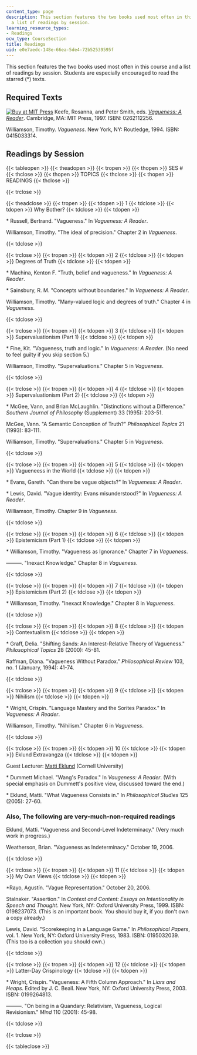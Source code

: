 ```yaml
---
content_type: page
description: This section features the two books used most often in this course and
  a list of readings by session.
learning_resource_types:
- Readings
ocw_type: CourseSection
title: Readings
uid: e0e7aedc-148e-66ea-5de4-72b52539595f
---
```


This section features the two books used most often in this course and a list of readings by session. Students are especially encouraged to read the starred (\*) texts.

Required Texts
--------------

[![Buy at MIT Press](/images/mp_logo.gif)](https://mitpress.mit.edu/books/vagueness-1) Keefe, Rosanna, and Peter Smith, eds. [_Vagueness: A Reader_](https://mitpress.mit.edu/books/vagueness-1). Cambridge, MA: MIT Press, 1997. ISBN: 0262112256.

Williamson, Timothy. _Vagueness_. New York, NY: Routledge, 1994. ISBN: 0415033314.

Readings by Session
-------------------

{{< tableopen >}}
{{< theadopen >}}
{{< tropen >}}
{{< thopen >}}
SES #
{{< thclose >}}
{{< thopen >}}
TOPICS
{{< thclose >}}
{{< thopen >}}
READINGS
{{< thclose >}}

{{< trclose >}}

{{< theadclose >}}
{{< tropen >}}
{{< tdopen >}}
1
{{< tdclose >}}
{{< tdopen >}}
Why Bother?
{{< tdclose >}}
{{< tdopen >}}


\* Russell, Bertrand. "Vagueness." In _Vagueness: A Reader_.

Williamson, Timothy. "The ideal of precision." Chapter 2 in _Vagueness_.


{{< tdclose >}}

{{< trclose >}}
{{< tropen >}}
{{< tdopen >}}
2
{{< tdclose >}}
{{< tdopen >}}
Degrees of Truth
{{< tdclose >}}
{{< tdopen >}}


\* Machina, Kenton F. "Truth, belief and vagueness." In _Vagueness: A Reader_.

\* Sainsbury, R. M. "Concepts without boundaries." In _Vagueness: A Reader_.

Williamson, Timothy. "Many-valued logic and degrees of truth." Chapter 4 in _Vagueness_.


{{< tdclose >}}

{{< trclose >}}
{{< tropen >}}
{{< tdopen >}}
3
{{< tdclose >}}
{{< tdopen >}}
Supervaluationism (Part 1)
{{< tdclose >}}
{{< tdopen >}}


\* Fine, Kit. "Vagueness, truth and logic." In _Vagueness: A Reader_. (No need to feel guilty if you skip section 5.)

Williamson, Timothy. "Supervaluations." Chapter 5 in _Vagueness_.


{{< tdclose >}}

{{< trclose >}}
{{< tropen >}}
{{< tdopen >}}
4
{{< tdclose >}}
{{< tdopen >}}
Supervaluationism (Part 2)
{{< tdclose >}}
{{< tdopen >}}


\* McGee, Vann, and Brian McLaughlin. "Distinctions without a Difference." _Southern Journal of Philosophy_ (Supplement) 33 (1995): 203-51.

McGee, Vann. "A Semantic Conception of Truth?" _Philosophical Topics_ 21 (1993): 83-111.

Williamson, Timothy. "Supervaluations." Chapter 5 in _Vagueness_.


{{< tdclose >}}

{{< trclose >}}
{{< tropen >}}
{{< tdopen >}}
5
{{< tdclose >}}
{{< tdopen >}}
Vagueneess in the World
{{< tdclose >}}
{{< tdopen >}}


\* Evans, Gareth. "Can there be vague objects?" In _Vagueness: A Reader_.

\* Lewis, David. "Vague identity: Evans misunderstood?" In _Vagueness: A Reader_.

Williamson, Timothy. Chapter 9 in _Vagueness_.


{{< tdclose >}}

{{< trclose >}}
{{< tropen >}}
{{< tdopen >}}
6
{{< tdclose >}}
{{< tdopen >}}
Epistemicism (Part 1)
{{< tdclose >}}
{{< tdopen >}}


\* Williamson, Timothy. "Vagueness as Ignorance." Chapter 7 in _Vagueness_.

———. "Inexact Knowledge." Chapter 8 in _Vagueness_.


{{< tdclose >}}

{{< trclose >}}
{{< tropen >}}
{{< tdopen >}}
7
{{< tdclose >}}
{{< tdopen >}}
Epistemicism (Part 2)
{{< tdclose >}}
{{< tdopen >}}


\* Williamson, Timothy. "Inexact Knowledge." Chapter 8 in _Vagueness_.


{{< tdclose >}}

{{< trclose >}}
{{< tropen >}}
{{< tdopen >}}
8
{{< tdclose >}}
{{< tdopen >}}
Contextualism
{{< tdclose >}}
{{< tdopen >}}


\* Graff, Delia. "Shifting Sands: An Interest-Relative Theory of Vagueness." _Philosophical Topics_ 28 (2000): 45-81.

Raffman, Diana. "Vagueness Without Paradox." _Philosophical Review_ 103, no. 1 (January, 1994): 41-74.


{{< tdclose >}}

{{< trclose >}}
{{< tropen >}}
{{< tdopen >}}
9
{{< tdclose >}}
{{< tdopen >}}
Nihilism
{{< tdclose >}}
{{< tdopen >}}


\* Wright, Crispin. "Language Mastery and the Sorites Paradox." In _Vagueness: A Reader_.

Williamson, Timothy. "Nihilism." Chapter 6 in _Vagueness_.


{{< tdclose >}}

{{< trclose >}}
{{< tropen >}}
{{< tdopen >}}
10
{{< tdclose >}}
{{< tdopen >}}
Eklund Extravangza
{{< tdclose >}}
{{< tdopen >}}


Guest Lecturer: [Matti Eklund](https://katalog.uu.se/profile/?id=N13-1343) (Cornell University)

\* Dummett Michael. "Wang's Paradox." In _Vaugeness: A Reader_. (With special emphasis on Dummett's positive view, discussed toward the end.)

\* Eklund, Matti. "What Vagueness Consists in." In _Philosophical Studies_ 125 (2005): 27-60.

  

### Also, The following are very-much-non-required readings

Eklund, Matti. "Vagueness and Second-Level Indeterminacy." (Very much work in progress.)

Weatherson, Brian. "Vagueness as Indeterminacy." October 19, 2006.


{{< tdclose >}}

{{< trclose >}}
{{< tropen >}}
{{< tdopen >}}
11
{{< tdclose >}}
{{< tdopen >}}
My Own Views
{{< tdclose >}}
{{< tdopen >}}


\*Rayo, Agustín. "Vague Representation." October 20, 2006.

Stalnaker. "Assertion." In _Context and Content: Essays on Intentionality in Speech and Thought_. New York, NY: Oxford University Press, 1999. ISBN: 0198237073. (This is an important book. You should buy it, if you don't own a copy already.)

Lewis, David. "Scorekeeping in a Language Game." In _Philosophical Papers_, vol. 1. New York, NY: Oxford University Press, 1983. ISBN: 0195032039. (This too is a collection you should own.)


{{< tdclose >}}

{{< trclose >}}
{{< tropen >}}
{{< tdopen >}}
12
{{< tdclose >}}
{{< tdopen >}}
Latter-Day Crispinology
{{< tdclose >}}
{{< tdopen >}}


\* Wright, Crispin. "Vagueness: A Fifth Column Approach." In _Liars and Heaps_. Edited by J. C. Beall. New York, NY: Oxford University Press, 2003. ISBN: 0199264813.

———. "On being in a Quandary: Relativism, Vagueness, Logical Revisionism." _Mind_ 110 (2001): 45-98.


{{< tdclose >}}

{{< trclose >}}

{{< tableclose >}}